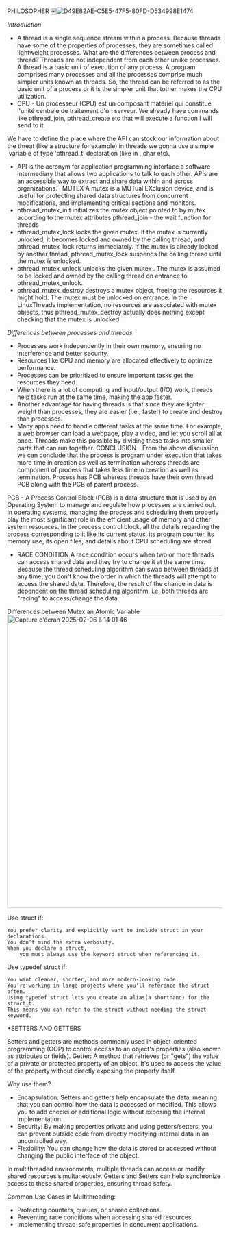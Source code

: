 PHILOSOPHER 
￼![D49E82AE-C5E5-47F5-80FD-D534998E1474](https://github.com/user-attachments/assets/a03ea56b-c233-4c88-a282-5a038fc3b4d3)

*Introduction*
- A thread is a single sequence stream within a process. Because threads have some of the properties of processes, they are sometimes called lightweight processes. What are the differences between process and thread? Threads are not independent from each other unlike processes. A thread is a basic unit of execution of any process. A program comprises many processes and all the processes comprise much simpler units known as threads. So, the thread can be referred to as the basic unit of a process or it is the simpler unit that tother makes the CPU utilization.
- CPU - Un processeur (CPU) est un composant matériel qui constitue l'unité centrale de traitement d'un serveur.
We already have commands like pthread_join, pthread_create etc that will execute a function I will send to it. 

We have to define the place where the API can stock our information about the threat (like a structure for example) in threads we gonna use a simple  variable of type ‘pthread_t’ declaration (like in , char etc).  

- API is the acronym for application programming interface a software intermediary that allows two applications to talk to each other. APIs are an accessible way to extract and share data within and across organizations.
  MUTEX
A mutex is a MUTual EXclusion device, and is useful for protecting shared data structures from concurrent modifications, and implementing critical sections and monitors.
- pthread_mutex_init initializes the mutex object pointed to by mutex according to the mutex attributes pthread_join - the wait function for threads
- pthread_mutex_lock locks the given mutex. If the mutex is currently unlocked, it becomes locked and owned by the calling thread, and pthread_mutex_lock returns immediately. If the mutex is already locked by another thread, pthread_mutex_lock suspends the calling thread until the mutex is unlocked. 
- pthread_mutex_unlock unlocks the given mutex   . The mutex is assumed to be locked and owned by the calling thread on entrance to pthread_mutex_unlock.
- pthread_mutex_destroy destroys a mutex object, freeing the resources it might hold. The mutex must be unlocked on entrance. In the LinuxThreads implementation, no resources are associated with mutex objects, thus pthread_mutex_destroy actually does nothing except checking that the mutex is unlocked. 

*Differences between processes and threads*

* Processes work independently in their own memory, ensuring no interference and better security.
* Resources like CPU and memory are allocated effectively to optimize performance.
* Processes can be prioritized to ensure important tasks get the resources they need.
* When there is a lot of computing and input/output (I/O) work, threads help tasks run at the same time, making the app faster.
* Another advantage for having threads is that since they are lighter weight than processes, they are easier (i.e., faster) to create and destroy than processes.
* Many apps need to handle different tasks at the same time. For example, a web browser can load a webpage, play a video, and let you scroll all at once. Threads make this possible by dividing these tasks into smaller parts that can run together.
CONCLUSION - From the above discussion we can conclude that the process is program under execution that takes more time in creation as well as termination whereas threads are component of process that takes less time in creation as well as termination. Process has PCB whereas threads have their own thread PCB along with the PCB of parent process. 

PCB - A Process Control Block (PCB) is a data structure that is used by an Operating System to manage and regulate how processes are carried out. In operating systems, managing the process and scheduling them properly play the most significant role in the efficient usage of memory and other system resources. In the process control block, all the details regarding the process corresponding to it like its current status, its program counter, its memory use, its open files, and details about CPU scheduling are stored.

* RACE CONDITION
A race condition occurs when two or more threads can access shared data and they try to change it at the same time. Because the thread scheduling algorithm can swap between threads at any time, you don't know the order in which the threads will attempt to access the shared data. Therefore, the result of the change in data is dependent on the thread scheduling algorithm, i.e. both threads are "racing" to access/change the data.


Differences between Mutex an Atomic Variable 
<img width="684" alt="Capture d’écran 2025-02-06 à 14 01 46" src="https://github.com/user-attachments/assets/cfbcac77-1eb7-40e6-b803-52bcb5e47b55" />


Use struct if:

    You prefer clarity and explicitly want to include struct in your declarations.
    You don’t mind the extra verbosity.
    When you declare a struct,
        you must always use the keyword struct when referencing it.

Use typedef struct if:

    You want cleaner, shorter, and more modern-looking code.
    You’re working in large projects where you'll reference the struct often.
    Using typedef struct lets you create an alias(a shorthand) for the struct_t.
    This means you can refer to the struct without needing the struct keyword.

*SETTERS AND GETTERS

Setters and getters are methods commonly used in object-oriented programming (OOP) to control access to an object's properties (also known as attributes or fields).
Getter: A method that retrieves (or "gets") the value of a private or protected property of an object. It's used to access the value of the property without directly exposing the property itself.

Why use them?
- Encapsulation: Setters and getters help encapsulate the data, meaning that you can control how the data is accessed or modified. This allows you to add checks or                            additional logic without exposing the internal implementation.
- Security: By making properties private and using getters/setters, you can prevent outside code from directly modifying internal data in an uncontrolled way.
- Flexibility: You can change how the data is stored or accessed without changing the public interface of the object.

In multithreaded environments, multiple threads can access or modify shared resources simultaneously. Getters and Setters can help synchronize access to these shared properties, ensuring thread safety.

Common Use Cases in Multithreading:
- Protecting counters, queues, or shared collections.
- Preventing race conditions when accessing shared resources.
- Implementing thread-safe properties in concurrent applications.

